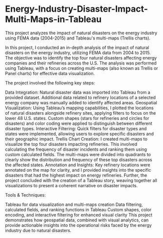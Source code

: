 # Energy-Industry-Disaster-Impact-Multi-Maps-in-Tableau
This project analyzes the impact of natural disasters on the energy industry using FEMA data (2004-2015) and Tableau's multi-maps (Trellis charts). 

In this project, I conducted an in-depth analysis of the impact of natural disasters on the energy industry, utilizing FEMA data from 2004 to 2015. The objective was to identify the top four natural disasters affecting energy companies and their refineries across the U.S. The analysis was performed using Tableau, with a focus on creating multi-maps (also known as Trellis or Panel charts) for effective data visualization.

The project involved the following key steps:

Data Integration: Natural disaster data was imported into Tableau from a provided dataset. Additional data related to refinery locations of a selected energy company was manually added to identify affected areas.
Geospatial Visualization: Using Tableau’s mapping capabilities, I plotted the locations of natural disasters alongside refinery sites, applying filters to focus on the lower 48 U.S. states. Custom shapes (stars for refineries and circles for disasters) and color coding were applied to distinguish between different disaster types.
Interactive Filtering: Quick filters for disaster types and states were implemented, allowing users to explore specific disasters and their geographic impact.
Trellis Chart Creation: I created multi-maps to visualize the top four disasters impacting refineries. This involved calculating the frequency of disaster incidents and ranking them using custom calculated fields. The multi-maps were divided into quadrants to clearly show the distribution and frequency of these top disasters across the affected states.
Annotation and Insights: Key refinery locations were annotated on the map for clarity, and I provided insights into the specific disasters that had the highest impact on energy refineries. Further, the project concluded with the creation of a Tableau story, weaving together all visualizations to present a coherent narrative on disaster impacts.

Tools & Techniques:

Tableau for data visualization and multi-maps creation
Data filtering, calculated fields, and ranking functions in Tableau
Custom shapes, color encoding, and interactive filtering for enhanced visual clarity
This project demonstrates how geospatial data, combined with visual analytics, can provide actionable insights into the operational risks faced by the energy industry due to natural disasters.
